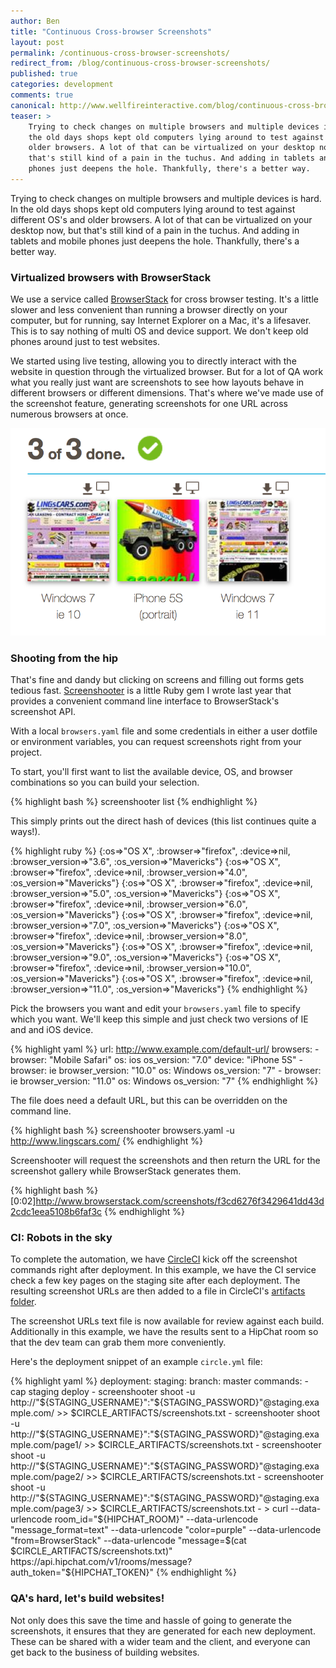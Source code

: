 ```yaml
---
author: Ben
title: "Continuous Cross-browser Screenshots"
layout: post
permalink: /continuous-cross-browser-screenshots/
redirect_from: /blog/continuous-cross-browser-screenshots/
published: true
categories: development
comments: true
canonical: http://www.wellfireinteractive.com/blog/continuous-cross-browser-screenshots/
teaser: >
    Trying to check changes on multiple browsers and multiple devices is hard. In
    the old days shops kept old computers lying around to test against different OS's and
    older browsers. A lot of that can be virtualized on your desktop now, but
    that's still kind of a pain in the tuchus. And adding in tablets and mobile
    phones just deepens the hole. Thankfully, there's a better way.
---
```


Trying to check changes on multiple browsers and multiple devices is hard. In
the old days shops kept old computers lying around to test against different OS's and
older browsers. A lot of that can be virtualized on your desktop now, but
that's still kind of a pain in the tuchus. And adding in tablets and mobile
phones just deepens the hole. Thankfully, there's a better way.

### Virtualized browsers with BrowserStack

We use a service called [BrowserStack](http://www.browserstack.com/) for
cross browser testing. It's a little
slower and less convenient than running a browser directly on your computer,
but for running, say Internet Explorer on a Mac, it's a lifesaver. This is to
say nothing of multi OS and device support. We don't keep old phones around
just to test websites.

We started using live testing, allowing you to directly interact with the
website in question through the virtualized browser. But for a lot of QA work
what you really just want are screenshots to see how layouts behave in
different browsers or different dimensions. That's where we've made use of the
screenshot feature, generating screenshots for one URL across numerous browsers
at once.

![Sweet website](/images/lingcars.png)

### Shooting from the hip

That's fine and dandy but clicking on screens and filling out forms gets tedious fast.
[Screenshooter](http://github.com/bennylope/screenshooter/) is a little Ruby gem I
wrote last year that provides a convenient command line interface to
BrowserStack's screenshot API.

With a local `browsers.yaml` file and some credentials in either a user dotfile
or environment variables, you can request screenshots right from your project.

To start, you'll first want to list the available device, OS, and browser
combinations so you can build your selection.

{% highlight bash %}
screenshooter list
{% endhighlight %}

This simply prints out the direct hash of devices (this list continues quite a ways!).

{% highlight ruby %}
{:os=>"OS X", :browser=>"firefox", :device=>nil, :browser_version=>"3.6", :os_version=>"Mavericks"}
{:os=>"OS X", :browser=>"firefox", :device=>nil, :browser_version=>"4.0", :os_version=>"Mavericks"}
{:os=>"OS X", :browser=>"firefox", :device=>nil, :browser_version=>"5.0", :os_version=>"Mavericks"}
{:os=>"OS X", :browser=>"firefox", :device=>nil, :browser_version=>"6.0", :os_version=>"Mavericks"}
{:os=>"OS X", :browser=>"firefox", :device=>nil, :browser_version=>"7.0", :os_version=>"Mavericks"}
{:os=>"OS X", :browser=>"firefox", :device=>nil, :browser_version=>"8.0", :os_version=>"Mavericks"}
{:os=>"OS X", :browser=>"firefox", :device=>nil, :browser_version=>"9.0", :os_version=>"Mavericks"}
{:os=>"OS X", :browser=>"firefox", :device=>nil, :browser_version=>"10.0", :os_version=>"Mavericks"}
{:os=>"OS X", :browser=>"firefox", :device=>nil, :browser_version=>"11.0", :os_version=>"Mavericks"}
{% endhighlight %}

Pick the browsers you want and edit your `browsers.yaml` file to specify which
you want. We'll keep this simple and just check two versions of IE and and iOS device.

{% highlight yaml %}
url: http://www.example.com/default-url/
browsers:
    -
      browser: "Mobile Safari"
      os: ios
      os_version: "7.0"
      device: "iPhone 5S"
    -
      browser: ie
      browser_version: "10.0"
      os: Windows
      os_version: "7"
    -
      browser: ie
      browser_version: "11.0"
      os: Windows
      os_version: "7"
{% endhighlight %}

The file does need a default URL, but this can be overridden on the command line.

{% highlight bash %}
screenshooter browsers.yaml -u http://www.lingscars.com/
{% endhighlight %}

Screenshooter will request the screenshots and then return the URL for the
screenshot gallery while BrowserStack generates them.

{% highlight bash %}
[0:02]http://www.browserstack.com/screenshots/f3cd6276f3429641dd43d2cdc1eea5108b6faf3c
{% endhighlight %}

### CI: Robots in the sky

To complete the automation, we have [CircleCI](https://circleci.com/) kick off
the screenshot commands right after deployment. In this example, we have the CI service check
a few key pages on the staging site after
each deployment. The resulting screenshot URLs are then added to a file
in CircleCI's [artifacts folder](https://circleci.com/docs/build-artifacts).

The screenshot URLs text file is now available for review
against each build. Additionally in this example, we have the results
sent to a HipChat room so that the dev team can grab them more
conveniently.

Here's the deployment snippet of an example `circle.yml` file:

{% highlight yaml %}
deployment:
  staging:
    branch: master
    commands:
      - cap staging deploy
      - screenshooter shoot -u http://"${STAGING_USERNAME}":"${STAGING_PASSWORD}"@staging.example.com/ >> $CIRCLE_ARTIFACTS/screenshots.txt
      - screenshooter shoot -u http://"${STAGING_USERNAME}":"${STAGING_PASSWORD}"@staging.example.com/page1/ >> $CIRCLE_ARTIFACTS/screenshots.txt
      - screenshooter shoot -u http://"${STAGING_USERNAME}":"${STAGING_PASSWORD}"@staging.example.com/page2/ >> $CIRCLE_ARTIFACTS/screenshots.txt
      - screenshooter shoot -u http://"${STAGING_USERNAME}":"${STAGING_PASSWORD}"@staging.example.com/page3/ >> $CIRCLE_ARTIFACTS/screenshots.txt
      - >
        curl --data-urlencode room_id="${HIPCHAT_ROOM}" --data-urlencode "message_format=text"
        --data-urlencode "color=purple" --data-urlencode "from=BrowserStack"
        --data-urlencode "message=$(cat $CIRCLE_ARTIFACTS/screenshots.txt)"
        https://api.hipchat.com/v1/rooms/message?auth_token="${HIPCHAT_TOKEN}"
{% endhighlight %}

### QA's hard, let's build websites!

Not only does this save the time and hassle of going to generate the
screenshots, it ensures that they are generated for each new deployment. These
can be shared with a wider team and the client, and everyone can get back to
the business of building websites.
